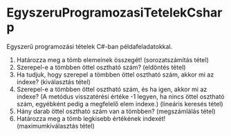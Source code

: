 # EgyszeruProgramozasiTetelekCsharp
Egyszerű programozási tételek C#-ban  példafeladatokkal. 

1. Határozza meg a tömb elemeinek összegét!
(sorozatszámítás tétel)
2. Szerepel-e a tömbben öttel osztható szám?
(eldöntés tétel)
3. Ha tudjuk, hogy szerepel a tömbben öttel osztható szám,
akkor mi az indexe?
(kiválasztás tétel)
4. Szerepel-e a tömbben öttel osztható szám, és ha igen,
akkor mi az indexe? (A metódus visszatérési értéke -1
legyen, ha nincs öttel osztható szám, egyébként pedig a
megfelelő elem indexe.)
(lineáris keresés tétel)
5. Hány darab öttel osztható szám van a tömbben?
(megszámlálás tétel)
6. Határozza meg a tömb legkisebb értékének indexét!
(maximumkiválasztás tétel)
